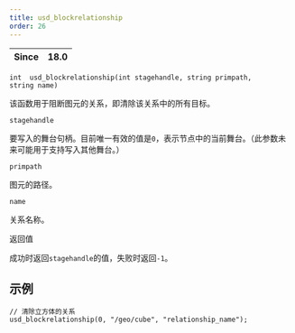 ```yaml
---
title: usd_blockrelationship
order: 26
---
```

| Since | 18.0 |
| --- | --- |

`int  usd_blockrelationship(int stagehandle, string primpath, string name)`

该函数用于阻断图元的关系，即清除该关系中的所有目标。

`stagehandle`

要写入的舞台句柄。目前唯一有效的值是`0`，表示节点中的当前舞台。（此参数未来可能用于支持写入其他舞台。）

`primpath`

图元的路径。

`name`

关系名称。

返回值

成功时返回`stagehandle`的值，失败时返回`-1`。

## 示例

```vex
// 清除立方体的关系
usd_blockrelationship(0, "/geo/cube", "relationship_name");

```

